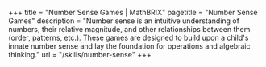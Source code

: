 +++
title = "Number Sense Games | MathBRIX"
pagetitle = "Number Sense Games"
description = "Number sense is an intuitive understanding of numbers, their relative magnitude, and other relationships between them (order, patterns, etc.).  These games are designed to build upon a child's innate number sense and lay the foundation for operations and algebraic thinking."
url = "/skills/number-sense"
+++